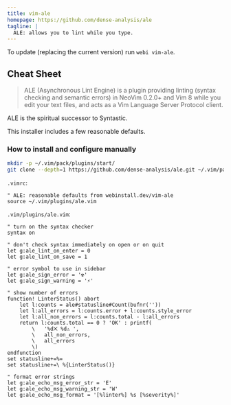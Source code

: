 ```yaml
---
title: vim-ale
homepage: https://github.com/dense-analysis/ale
tagline: |
  ALE: allows you to lint while you type.
---
```


To update (replacing the current version) run `webi vim-ale`.

## Cheat Sheet

> ALE (Asynchronous Lint Engine) is a plugin providing linting (syntax checking
> and semantic errors) in NeoVim 0.2.0+ and Vim 8 while you edit your text
> files, and acts as a Vim Language Server Protocol client.

ALE is the spiritual successor to Syntastic.

This installer includes a few reasonable defaults.

### How to install and configure manually

```sh
mkdir -p ~/.vim/pack/plugins/start/
git clone --depth=1 https://github.com/dense-analysis/ale.git ~/.vim/pack/plugins/start/ale
```

`.vimrc`:

```vim
" ALE: reasonable defaults from webinstall.dev/vim-ale
source ~/.vim/plugins/ale.vim
```

`.vim/plugins/ale.vim`:

```text
" turn on the syntax checker
syntax on

" don't check syntax immediately on open or on quit
let g:ale_lint_on_enter = 0
let g:ale_lint_on_save = 1

" error symbol to use in sidebar
let g:ale_sign_error = '☢️'
let g:ale_sign_warning = '⚡'

" show number of errors
function! LinterStatus() abort
    let l:counts = ale#statusline#Count(bufnr(''))
    let l:all_errors = l:counts.error + l:counts.style_error
    let l:all_non_errors = l:counts.total - l:all_errors
    return l:counts.total == 0 ? 'OK' : printf(
        \   '%d⨉ %d⚠ ',
        \   all_non_errors,
        \   all_errors
        \)
endfunction
set statusline+=%=
set statusline+=\ %{LinterStatus()}

" format error strings
let g:ale_echo_msg_error_str = 'E'
let g:ale_echo_msg_warning_str = 'W'
let g:ale_echo_msg_format = '[%linter%] %s [%severity%]'
```
